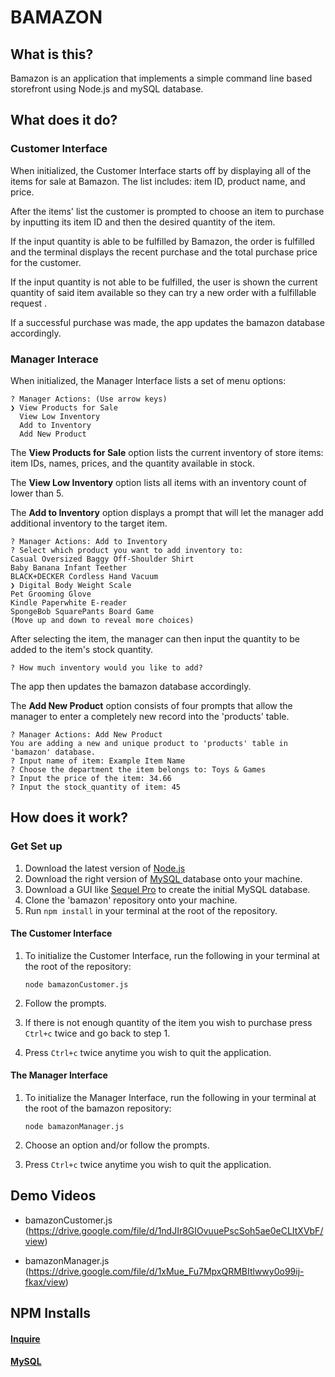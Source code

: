 # BAMAZON
## What is this?

Bamazon is an application that implements a simple command line based storefront using Node.js and mySQL  database.
## What does it do?
### Customer Interface

When initialized, the Customer Interface starts off by displaying all of the items for sale at Bamazon. The list includes: item ID, product name, and price.

After the items' list the customer is prompted to choose an item to purchase by inputting its item ID and then the desired quantity of the item. 

If the input quantity is able to be fulfilled by Bamazon, the order is fulfilled and the terminal displays the recent purchase and the total purchase price for the customer. 

If the input quantity is not able to be fulfilled, the user is shown the current quantity of said item available so they can try a new order with a fulfillable request .

If a successful purchase was made, the app updates the bamazon database accordingly. 

### Manager Interace
When initialized, the Manager Interface lists a set of menu options:

	? Manager Actions: (Use arrow keys)
	❯ View Products for Sale 
	  View Low Inventory 
	  Add to Inventory 
	  Add New Product
	  
The **View Products for Sale** option lists the current inventory of store items: item IDs, names, prices, and the quantity available in stock. 

The **View Low Inventory** option lists all items with an inventory count of lower than 5.

The **Add to Inventory** option displays a prompt that will let the manager add additional inventory to the target item.

	? Manager Actions: Add to Inventory
	? Select which product you want to add inventory to:
	Casual Oversized Baggy Off-Shoulder Shirt
	Baby Banana Infant Teether
	BLACK+DECKER Cordless Hand Vacuum
	❯ Digital Body Weight Scale
	Pet Grooming Glove
	Kindle Paperwhite E-reader
	SpongeBob SquarePants Board Game
	(Move up and down to reveal more choices)
After selecting the item, the manager can then input the quantity to be added to the item's stock quantity.


	? How much inventory would you like to add?

 The app then updates the bamazon database accordingly. 

The **Add New Product** option consists of four prompts that allow the manager to enter a completely new record into the 'products' table. 


	? Manager Actions: Add New Product 
	You are adding a new and unique product to 'products' table in 'bamazon' database. 
	? Input name of item: Example Item Name 
	? Choose the department the item belongs to: Toys & Games 
	? Input the price of the item: 34.66
	? Input the stock_quantity of item: 45

## How does it work?
### Get Set up

 

 1. Download the latest version of [Node.js](https://nodejs.org/en/)
 2. Download the right version of [MySQL ](https://dev.mysql.com/) database onto your machine. 
 3. Download a GUI like [Sequel Pro](https://www.sequelpro.com/) to create the initial MySQL database.
 4. Clone the 'bamazon' repository onto your machine.
 5. Run `npm install` in your terminal at the root of the repository.

#### The Customer Interface

 1. To initialize the Customer Interface, run the following in your terminal at the root of the repository:


	`node bamazonCustomer.js`

 2. Follow the prompts.
 3. If there is not enough quantity of the item you wish to purchase press `Ctrl+c` twice and go back to step 1.
 4. Press `Ctrl+c` twice anytime you wish to quit the application.

#### The Manager Interface

 1. To initialize the Manager Interface, run the following in your terminal at the root of the bamazon repository:


	`node bamazonManager.js`

 2. Choose an option and/or follow the prompts.
 3. Press `Ctrl+c` twice anytime you wish to quit the application.

## Demo Videos

* bamazonCustomer.js (https://drive.google.com/file/d/1ndJIr8GIOvuuePscSoh5ae0eCLItXVbF/view)

* bamazonManager.js (https://drive.google.com/file/d/1xMue_Fu7MpxQRMBItlwwy0o99ij-fkax/view)

##  NPM Installs

#### [Inquire](https://www.npmjs.com/package/inquirer)
#### [MySQL](https://www.npmjs.com/package/mysql)